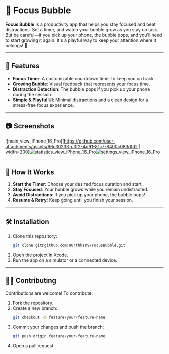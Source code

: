 # 📱 Focus Bubble

**Focus Bubble** is a productivity app that helps you stay focused and beat distractions. Set a timer, and watch your bubble grow as you stay on task. But be careful—if you pick up your phone, the bubble pops, and you’ll need to start growing it again. It's a playful way to keep your attention where it belongs! 🎈

---

## 🚀 Features

- **Focus Timer**: A customizable countdown timer to keep you on track.
- **Growing Bubble**: Visual feedback that represents your focus time.
- **Distraction Detection**: The bubble pops if you pick up your phone during the session.
- **Simple & Playful UI**: Minimal distractions and a clean design for a stress-free focus experience.

---

## 📷 Screenshots

![main_view_iPhone_16_Pro](https://github.com/user-attachments/assets/66c30233-c3f2-4d91-81c7-8400c083dfd2 | width=200)![statistics_view_iPhone_16_Pro](https://github.com/user-attachments/assets/17b3e65d-844d-488e-a24d-d39356c2f9ef)![settings_view_iPhone_16_Pro](https://github.com/user-attachments/assets/0eef0bc4-0eb5-4d01-81db-ac937691e1fc)


---

## 📖 How It Works

1. **Start the Timer**: Choose your desired focus duration and start.
2. **Stay Focused**: Your bubble grows while you remain undistracted.
3. **Avoid Distractions**: If you pick up your phone, the bubble pops!
4. **Resume & Retry**: Keep going until you finish your session.

---

## 🛠️ Installation

1. Clone this repository:
   ```bash
   git clone git@github.com:n0rthk1n9/FocusBubble.git
   ```
2. Open the project in Xcode.
3. Run the app on a simulator or a connected device.


---


## 🧑‍💻 Contributing

Contributions are welcome! To contribute:

1. Fork the repository.
2. Create a new branch:
   ```bash
   git checkout -b feature/your-feature-name
   ```
3. Commit your changes and push the branch:
   ```bash
   git push origin feature/your-feature-name
   ```
4. Open a pull request.
